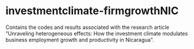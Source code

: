 # investmentclimate-firmgrowthNIC
Contains the codes and results associated with the research article "Unraveling heterogeneous effects: How the investment climate modulates business employment growth and productivity in Nicaragua".

